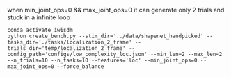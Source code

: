 when min_joint_ops=0 && max_joint_ops=0 it can generate only 2 trials and stuck in a infinite loop 

```shell
conda activate iwisdm
python create_bench.py --stim_dir='../data/shapenet_handpicked' --tasks_dir='./tasks/localization_2_frame' --trials_dir='temp/localization_2_frame' --config_path='configs/low_complexity_loc.json' --min_len=2 --max_len=2 --n_trials=10 --n_tasks=10 --features='loc' --min_joint_ops=0 --max_joint_ops=0 --force_balance
```
